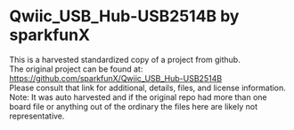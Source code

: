 
# Qwiic_USB_Hub-USB2514B by sparkfunX  
This is a harvested standardized copy of a project from github.  
The original project can be found at:  
https://github.com/sparkfunX/Qwiic_USB_Hub-USB2514B  
Please consult that link for additional, details, files, and license information.  
Note: It was auto harvested and if the original repo had more than one board file or anything out of the ordinary the files here are likely not representative.  
    